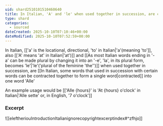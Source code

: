 ```yaml
---
uid: shard2510101510460640
title: In Italian, 'A' and 'le' when used together in succession, are contracted into one word 'Alle'
type: shard
categories:
  - sourced
dateCreated: 2025-10-10T07:10:46+00:00
dateModified: 2025-10-10T07:52:59+00:00
---
```

In Italian, [['a' is the locational, directional, 'to' in Italian|'a'(meaning 'to']], also [['A' means 'at' in Italian|'at')]] and [[As most Italian words ending in '-a' can be made plural by changing it into an '-e', 'la', in its plural form, becomes 'le'|'le'('plural of the feminine 'the'')]] when used together in succession, are [[In Italian, some words that used in succession with certain words can be contracted together to form a single word|contracted]] into one word 'Alle'

An example usage would be [['Alle {hours}' is 'At {hours} o'clock' in Italian|'Alle sette' or, in English, '7 o'clock']]
### Excerpt
![[eleftheriouIntroductionItalianignorecopyrightexcerptindex#^zfhjo]]